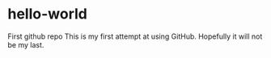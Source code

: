 # hello-world
First github repo
This is my first attempt at using GitHub. Hopefully it will not be my last.
